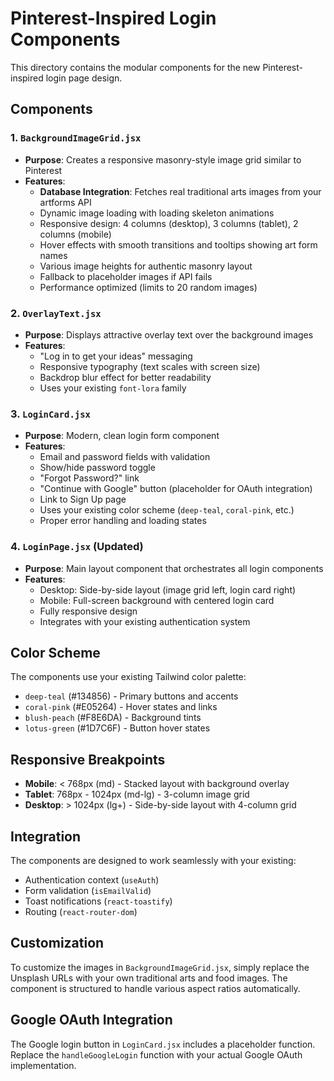 # Pinterest-Inspired Login Components

This directory contains the modular components for the new Pinterest-inspired login page design.

## Components

### 1. `BackgroundImageGrid.jsx`
- **Purpose**: Creates a responsive masonry-style image grid similar to Pinterest
- **Features**:
  - **Database Integration**: Fetches real traditional arts images from your artforms API
  - Dynamic image loading with loading skeleton animations
  - Responsive design: 4 columns (desktop), 3 columns (tablet), 2 columns (mobile)
  - Hover effects with smooth transitions and tooltips showing art form names
  - Various image heights for authentic masonry layout
  - Fallback to placeholder images if API fails
  - Performance optimized (limits to 20 random images)

### 2. `OverlayText.jsx`
- **Purpose**: Displays attractive overlay text over the background images
- **Features**:
  - "Log in to get your ideas" messaging
  - Responsive typography (text scales with screen size)
  - Backdrop blur effect for better readability
  - Uses your existing `font-lora` family

### 3. `LoginCard.jsx`
- **Purpose**: Modern, clean login form component
- **Features**:
  - Email and password fields with validation
  - Show/hide password toggle
  - "Forgot Password?" link
  - "Continue with Google" button (placeholder for OAuth integration)
  - Link to Sign Up page
  - Uses your existing color scheme (`deep-teal`, `coral-pink`, etc.)
  - Proper error handling and loading states

### 4. `LoginPage.jsx` (Updated)
- **Purpose**: Main layout component that orchestrates all login components
- **Features**:
  - Desktop: Side-by-side layout (image grid left, login card right)
  - Mobile: Full-screen background with centered login card
  - Fully responsive design
  - Integrates with your existing authentication system

## Color Scheme
The components use your existing Tailwind color palette:
- `deep-teal` (#134856) - Primary buttons and accents
- `coral-pink` (#E05264) - Hover states and links
- `blush-peach` (#F8E6DA) - Background tints
- `lotus-green` (#1D7C6F) - Button hover states

## Responsive Breakpoints
- **Mobile**: < 768px (md) - Stacked layout with background overlay
- **Tablet**: 768px - 1024px (md-lg) - 3-column image grid
- **Desktop**: > 1024px (lg+) - Side-by-side layout with 4-column grid

## Integration
The components are designed to work seamlessly with your existing:
- Authentication context (`useAuth`)
- Form validation (`isEmailValid`)
- Toast notifications (`react-toastify`)
- Routing (`react-router-dom`)

## Customization
To customize the images in `BackgroundImageGrid.jsx`, simply replace the Unsplash URLs with your own traditional arts and food images. The component is structured to handle various aspect ratios automatically.

## Google OAuth Integration
The Google login button in `LoginCard.jsx` includes a placeholder function. Replace the `handleGoogleLogin` function with your actual Google OAuth implementation.
